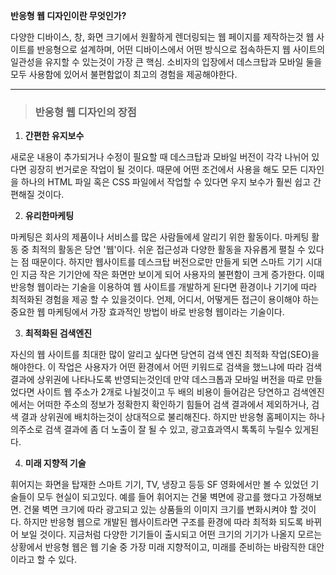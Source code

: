 **반응형 웹 디자인이란 무엇인가?**

다양한 디바이스, 창, 화면 크기에서 원활하게 렌더링되는 웹 페이지를 제작하는것
웹 사이트를 반응형으로 설계하며, 어떤 디바이스에서 어떤 방식으로 접속하든지 웹 사이트의
일관성을 유지할 수 있는것이 가장 큰 핵심.
소비자의 입장에서 데스크탑과 모바일 둘을 모두 사용함에 있어서 불편함없이 최고의 경험을 제공해야한다.

---

> ### **반응형 웹 디자인의 장점**

1. **간편한 유지보수**

새로운 내용이 추가되거나 수정이 필요할 때 데스크탑과 모바일 버전이 각각 나뉘어 있다면 굉장히 번거로운 작업이 될 것이다.
때문에 어떤 조건에서 사용을 해도 모든 디자인을 하나의 HTML 파일 혹은 CSS 파일에서 작업할 수 있다면 우지 보수가 훨씬 쉽고 간편해질 것이다.

2. **유리한마케팅**

마케팅은 회사의 제품이나 서비스를 많은 사람들에세 알리기 위한 활동이다.
마케팅 활동 중 최적의 활동은 당연 '웹'이다. 쉬운 접근성과 다양한 활동을 자유롭게 펼칠 수 있다는 점 때문이다.
하지만 웹사이트를 데스크탑 버전으로만 만들게 되면 스마트 기기 시대인 지금 작은 기기안에 작은 화면만 보이게 되어 사용자의 불편함이 크게 증가한다.
이때 반응형 웹이라는 기술을 이용하여 웹 사이트를 개발하게 된다면 환경이나 기기에 따라 최적화된 경험을 제공 할 수 있을것이다.
언제, 어디서, 어떻게든 접근이 용이해야 하는 중요한 웹 마케팅에서 가장 효과적인 방법이 바로 반응형 웹이라는 기술이다.

3. **최적화된 검색엔진**

자신의 웹 사이트를 최대한 많이 알리고 싶다면 당연히 검색 엔진 최적화 작업(SEO)을 해야한다.
이 작업은 사용자가 어떤 환경에서 어떤 키워드로 검색을 했느냐에 따라 검색 결과에 상위권에 나타나도록 반영되는것인데
만약 데스크톱과 모바일 버전을 따로 만들었다면 사이트 웹 주소가 2개로 나뉠것이고 두 배의 비용이 들어감은 당연하고
검색엔진에서는 어떠한 주소의 정보가 정확한지 확인하기 힘들어 검색 결과에서 제외하거나, 검색 결과 상위권에 배치하는것이 상대적으로 불리해진다.
하지만 반응형 홈페이지는 하나의주소로 검색 결과에 좀 더 노출이 잘 될 수 있고, 광고효과역시 톡톡히 누릴수 있게된다.

4. **미래 지향적 기술**

휘어지는 화면을 탑재한 스마트 기기, TV, 냉장고 등등 SF 영화에서만 볼 수 있었던 기술들이 모두 현실이 되고있다.
예를 들어 휘어지는 건물 벽면에 광고를 했다고 가정해보면. 건물 벽면 크기에 따라 광고되고 있는 상품들의 이미지 크기를 변화시켜야 할 것이다.
하지만 반응형 웹으로 개발된 웹사이트라면 구조를 환경에 따라 최적화 되도록 바뀌어 보일 것이다.
지금처럼 다양한 기기들이 출시되고 어떤 크기의 기기가 나올지 모르는 상황에서 반응형 웹은 웹 기술 중 가장 미래 지향적이고, 미래를 준비하는
바람직한 대안이라고 할 수 있다.
